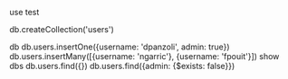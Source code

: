 use test

db.createCollection('users')

db
db.users.insertOne({username: 'dpanzoli', admin: true})
db.users.insertMany([{username: 'ngarric'}, {username: 'fpouit'}])
show dbs
db.users.find({})
db.users.find({admin: {$exists: false}})